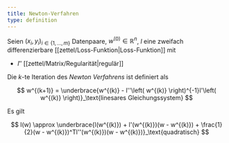 ```yaml
---
title: Newton-Verfahren
type: definition
---
```


Seien $(x_i, y_i)_{i \in \{ 1, \dots, m \}}$ Datenpaare, $w^{(0)} \in \mathbb{R}^n$, $l$ eine zweifach differenzierbare [[zettel/Loss-Funktion|Loss-Funktion]] mit
- $l''$ [[zettel/Matrix/Regularität|regulär]]

Die $k$-te Iteration des *Newton Verfahrens* ist definiert als

$$
	w^{(k+1)} = \underbrace{w^{(k)} - l''\left( w^{(k)} \right)^{-1}l'\left( w^{(k)} \right)}_\text{linesares Gleichungssystem}
$$

Es gilt

$$
	l(w) \approx \underbrace{l(w^{(k)}) + l'(w^{(k)})(w - w^{(k)}) + \frac{1}{2}(w - w^{(k)})^Tl''(w^{(k)})(w - w^{(k)})}_\text{quadratisch}
$$